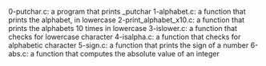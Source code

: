 0-putchar.c: a program that prints _putchar
1-alphabet.c: a function that prints the alphabet, in lowercase
2-print_alphabet_x10.c: a function that prints the alphabets 10 times in lowercase
3-islower.c: a function that checks for lowercase character
4-isalpha.c: a function that checks for alphabetic character
5-sign.c: a function that prints the sign of a number
6-abs.c: a function that computes the absolute value of an integer
